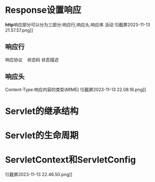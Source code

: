 # Response设置响应
**http**响应部分可以分为三部分:响应行,响应头,响应体
活动
![[截屏2023-11-13 21.57.57.png]]
## 响应行

响应协议    状态码  状态描述

## 响应头
Content-Type:响应内容的类型(MIME)
![[截屏2023-11-13 22.08.16.png]]

# Servlet的继承结构
# Servlet的生命周期
# ServletContext和ServletConfig
![[截屏2023-11-13 22.46.50.png]]